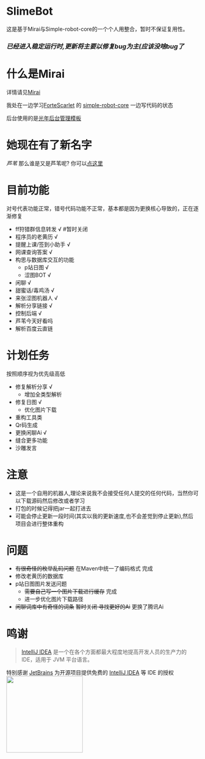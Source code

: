 # SlimeBot

这是基于Mirai与Simple-robot-core的一个个人用整合，暂时不保证复用性。

### ***已经进入稳定运行时,更新将主要以修复bug为主(应该没啥bug了***

# 什么是Mirai

详情请见[Mirai](https://github.com/mamoe/mirai)

我处在一边学习[ForteScarlet](https://github.com/ForteScarlet) 的
[simple-robot-core](https://github.com/ForteScarlet/simple-robot-core) 一边写代码的状态

后台使用的是[光年后台管理模板](https://gitee.com/yinqi/Light-Year-Admin-Using-Iframe)

# 她现在有了新名字
*芦苇* 那么谁是又是芦苇呢? 你可以[点这里](https://zh.moegirl.org.cn/%E8%8A%A6%E8%8B%87%E5%A8%98(AcFun))
# 目前功能

对号代表功能正常，错号代码功能不正常，基本都是因为更换核心导致的，正在逐渐修复

- ff狩猎群信息转发 √ #暂时关闭
- 程序员的老黄历 √
- 提醒上课/签到小助手 √
- 网课查询答案 √
- 构思与数据库交互的功能
    + p站日图 √
    + 涩图BOT √
- 闲聊 √
- 甜蜜话/毒鸡汤 √
- 来张涩图机器人 √
- 解析分享链接 √
- 控制后端 √
- 芦苇今天好看吗
- 解析百度云直链

# 计划任务

按照顺序视为优先级高低
- 修复解析分享 √
    + 增加全类型解析
- 修复日图 √
    + 优化图片下载
- 重构工具类
- Qr码生成
- 更换闲聊Ai √
- 缝合更多功能
- 沙雕发言

# 注意

- 这是一个自用的机器人,理论来说我不会接受任何人提交的任何代码，当然你可以下载源码然后修改或者学习
- 打包的时候记得把jar一起打进去
- 可能会停止更新一段时间(其实以我的更新速度,也不会差觉到停止更新),然后项目会进行整体重构

# 问题

- ~~有很奇怪的枚举乱码问题~~ 在Maven中统一了编码格式 完成
- 修改老黄历的数据库
- p站日图图片发送问题
    + ~~需要自己写一个图片下载进行缓存~~ 完成
    + 进一步优化图片下载路径
- ~~闲聊词库中有奇怪的词条~~ ~~暂时关闭 寻找更好的Ai~~ 更换了腾讯Ai

# 鸣谢

> [IntelliJ IDEA](https://zh.wikipedia.org/zh-hans/IntelliJ_IDEA) 是一个在各个方面都最大程度地提高开发人员的生产力的 IDE，适用于 JVM 平台语言。

特别感谢 [JetBrains](https://www.jetbrains.com/?from=SlimeBot) 为开源项目提供免费的 [IntelliJ IDEA](https://www.jetbrains.com/idea/?from=SlimeBot) 等 IDE 的授权  
[<img src=".github/jetbrains-variant-3.png" width="200"/>](https://www.jetbrains.com/?from=SlimeBot)
